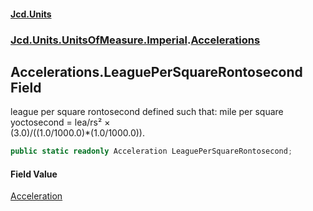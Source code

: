 #### [Jcd.Units](index.md 'index')
### [Jcd.Units.UnitsOfMeasure.Imperial](Jcd.Units.UnitsOfMeasure.Imperial.md 'Jcd.Units.UnitsOfMeasure.Imperial').[Accelerations](Accelerations.md 'Jcd.Units.UnitsOfMeasure.Imperial.Accelerations')

## Accelerations.LeaguePerSquareRontosecond Field

league per square rontosecond defined such that: mile per square yoctosecond = lea/rs² ×  
(3.0)/((1.0/1000.0)*(1.0/1000.0)).

```csharp
public static readonly Acceleration LeaguePerSquareRontosecond;
```

#### Field Value
[Acceleration](Acceleration.md 'Jcd.Units.UnitTypes.Acceleration')